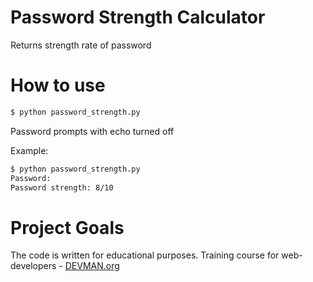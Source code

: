 # Password Strength Calculator

Returns strength rate of password

# How to use

```bash
$ python password_strength.py
```

Password prompts with echo turned off

Example:
```bash
$ python password_strength.py
Password:
Password strength: 8/10
```

# Project Goals

The code is written for educational purposes. Training course for web-developers - [DEVMAN.org](https://devman.org)
